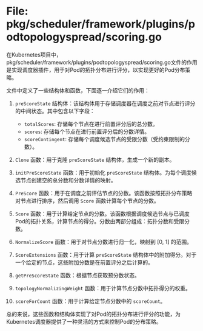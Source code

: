 # File: pkg/scheduler/framework/plugins/podtopologyspread/scoring.go

在Kubernetes项目中，pkg/scheduler/framework/plugins/podtopologyspread/scoring.go文件的作用是实现调度器插件，用于对Pod的拓扑分布进行评分，以实现更好的Pod分布策略。

文件中定义了一些结构体和函数，下面逐一介绍它们的作用：

1. `preScoreState` 结构体：该结构体用于存储调度器在调度之前对节点进行评分的中间状态。其中包含以下字段：
   - `totalScores`: 存储每个节点在进行前置评分后的总分数。
   - `scores`: 存储每个节点在进行前置评分后的分数详情。
   - `scoreContingent`: 存储每个调度候选节点的受限分数（受约束限制的分数）。

2. `Clone` 函数：用于克隆 `preScoreState` 结构体，生成一个新的副本。

3. `initPreScoreState` 函数：用于初始化 `preScoreState` 结构体。为每个调度候选节点创建空的总分数和分数详情的映射。

4. `PreScore` 函数：用于在调度之前评估节点的分数。该函数按照拓扑分布策略对节点进行排序，然后调用 `Score` 函数计算每个节点的分数。

5. `Score` 函数：用于计算给定节点的分数。该函数根据调度候选节点与已调度Pod的拓扑关系，计算节点的得分。分数由两部分组成：拓扑分数和受限分数。

6. `NormalizeScore` 函数：用于对节点分数进行归一化，映射到 [0, 1] 的范围。

7. `ScoreExtensions` 函数：用于计算 `preScoreState` 结构体中的附加得分。对于一个给定的节点，这些附加分数是在前置评分之后计算的。

8. `getPreScoreState` 函数：根据节点获取预分数状态。

9. `topologyNormalizingWeight` 函数：用于计算节点分数中拓扑得分的权重。

10. `scoreForCount` 函数：用于计算给定节点分数中的 `scoreCount`。

总的来说，这些函数和结构体实现了对Pod的拓扑分布进行评分的功能，为Kubernetes调度器提供了一种灵活的方式来控制Pod的分布策略。

